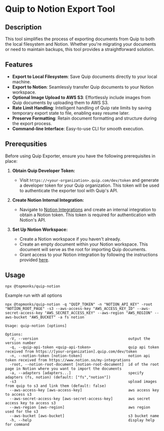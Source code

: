 # Quip to Notion Export Tool

## Description
This tool simplifies the process of exporting documents from Quip to both the local filesystem and Notion. Whether you're migrating your documents or need to maintain backups, this tool provides a straightforward solution.

## Features
- **Export to Local Filesystem**: Save Quip documents directly to your local machine.
- **Export to Notion**: Seamlessly transfer Quip documents to your Notion workspace.
- **Optional Image Upload to AWS S3**: Effortlessly include images from Quip documents by uploading them to AWS S3.
- **Rate Limit Handling**: Intelligent handling of Quip rate limits by saving temporary export state to file, enabling easy resume later.
- **Preserve Formatting**: Retain document formatting and structure during the export process.
- **Command-line Interface**: Easy-to-use CLI for smooth execution.

## Prerequsities

Before using Quip Exporter, ensure you have the following prerequisites in place:

1. **Obtain Quip Developer Token:**
   - Visit `https://<your-organization>.quip.com/dev/token` and generate a developer token for your Quip organization. This token will be used to authenticate the exporter tool with Quip's API.

2. **Create Notion Internal Integration:**
   - Navigate to [Notion Integrations](https://www.notion.so/my-integrations) and create an internal integration to obtain a Notion token. This token is required for authentication with Notion's API.

3. **Set Up Notion Workspace:**
   - Create a Notion workspace if you haven't already.
   - Create an empty document within your Notion workspace. This document will serve as the root for importing Quip documents.
   - Grant access to your Notion integration by following the instructions provided [here](https://www.notion.so/help/add-and-manage-connections-with-the-api#add-connections-to-pages).


## Usage
`npx @topmonks/quip-notion`

Example run with all options

`npx @topmonks/quip-notion -q "QUIP_TOKEN" -n "NOTION_API_KEY" -root "NOTION_ROOT_PAGE" -s3 --aws-access-key "AWS_ACCESS_KEY_ID" --aws-secret-access-key "AWS_SECRET_ACCESS_KEY" --aws-region "AWS_REGION" --aws-bucket "AWS_BUCKET" -a fs notion
`


```
Usage: quip-notion [options]

Options:
  -V, --version                                         output the version number
  -q, --quip-api-token <quip-api-token>                 quip api token received from https://[your-organization].quip.com/dev/token
  -n, --notion-token [notion-token]                     notion api token received from https://www.notion.so/my-integrations
  -root, --notion-root-document [notion-root-document]  id of the root page in Notion where you want to import the documents
  -a, --adapters [adapters...]                          specify adapters (fs, notion) (default: ["fs","notion"])
  -s3                                                   upload images from quip to s3 and link them (default: false)
  --aws-access-key [aws-access-key]                     aws access key to access s3
  --aws-secret-access-key [aws-secret-access-key]       aws secret access key to access s3
  --aws-region [aws-region]                             aws region used for the s3
  --aws-bucket [aws-bucket]                             s3 bucket name
  -h, --help                                            display help for command
  ```
